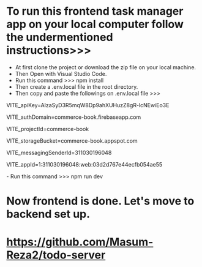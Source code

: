 # To run this frontend task manager app on your local computer follow the undermentioned instructions>>>

- At first clone the project or download the zip file on your local machine.
- Then Open with Visual Studio Code.
- Run this command >>> npm install
- Then create a .env.local file in the root directory.
- Then copy and paste the followings on .env.local file >>>

<div>
<p>VITE_apiKey=AIzaSyD3R5mqW8Dp9ahXUHuzZ8gR-lcNEwiEo3E</p>
<p>VITE_authDomain=commerce-book.firebaseapp.com</p>
<p>VITE_projectId=commerce-book</p>
<p>VITE_storageBucket=commerce-book.appspot.com</p>
<p>VITE_messagingSenderId=311030196048</p>
<p>VITE_appId=1:311030196048:web:03d2d767e44ecfb054ae55</p>
</div>
- Run this command >>> npm run dev

# Now frontend is done. Let's move to backend set up.

# https://github.com/Masum-Reza2/todo-server
